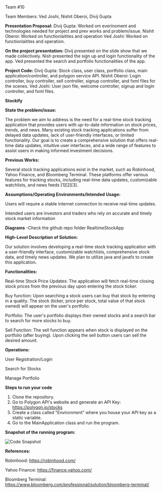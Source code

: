 Team #10

Team Members: Ved Joshi, Nishit Oberoi, Divij Gupta

**Presentation Proposal:**
Divij Gupta: Worked om everinoment and technologies needed for project and prev works and problem/issue. 
Nishit Oberoi: Worked on functionlaitites and operation
Ved Joshi: Worked on functionlaitites and operation.

**On the project presentation:**
Divij presented on the slide show that we made collectively.
Nish presented the sign up and login functionality of the app.
Ved presented the search and portfolio functionalities of the app.

**Project Code:**
Divij Gupta: Stock class, user class, portfolio class, main application/controller, and polygon service API.
Nishit Oberoi: Login controller, buy controller, sell controller, signup controller, and fxml files for the scenes. 
Ved Joshi: User json file, welcome controller, signup and login controller, and fxml files. 

 **Stockify**

**State the problem/issue:**

The problem we aim to address is the need for a real-time stock tracking application that provides users with up-to-date information on stock prices, trends, and news. Many existing stock tracking applications suffer from delayed data updates, lack of user-friendly interfaces, or limited functionality. Our goal is to create a comprehensive solution that offers real-time data updates, intuitive user interfaces, and a wide range of features to assist users in making informed investment decisions.

**Previous Works:**

Several stock tracking applications exist in the market, such as Robinhood, Yahoo Finance, and Bloomberg Terminal. These platforms offer various features for tracking stocks, including real-time data updates, customizable watchlists, and news feeds [1][2][3].

**Assumptions/Operating Environments/Intended Usage:**

Users will require a stable internet connection to receive real-time updates. 

Intended users are investors and traders who rely on accurate and timely stock market information

**Diagrams**
-Check the github repo folder RealtimeStockApp

**High-Level Description of Solution:**

Our solution involves developing a real-time stock tracking application with a user-friendly interface, customizable watchlists, comprehensive stock data, and timely news updates. We plan to utilize java and javafx to create this application.

**Functionalities:**

Real-time Stock Price Updates: The application will fetch real-time closing stock prices from the previous day upon entering the stock ticker. 

Buy function: Upon searching a stock users can buy that stock by entering in a quatity. The stock (ticker, price per stock, total value of that stock owned) will appear on the user's portfolio.

Portfolio: The user's portfolio displays their owned stocks and a search bar to search for more stocks to buy. 

Sell Function: The sell function appears when stock is displayed on the portfolio (after buying). Upon clicking the sell button users can sell the desired amount. 

**Operations:**

User Registration/Login

Search for Stocks

Manage Portfolio

**Steps to run your code**

1. Clone the repository.
2. Go to Polygon API's website and generate an API Key: https://polygon.io/stocks
3. Create a class called "Environment" where you house your API key as a static variable.
4. Go to the MainApplication class and run the program.

**Snapshot of the running program:**

![Code Snapshot]([src/main/resources/realtime_stock_app/realtime_stock_app/CodeSnapshots/Screenshot%202024-05-22%20151011.png](https://github.com/GuptaDivij/CS151-Real-Time-Stock-App/blob/main/RealtimeStockApp/src/main/resources/realtime_stock_app/realtime_stock_app/CodeSnapshots/Screenshot%202024-05-22%20151011.png))

**References:**

Robinhood: https://robinhood.com/

Yahoo Finance: https://finance.yahoo.com/

Bloomberg Terminal: https://www.bloomberg.com/professional/solution/bloomberg-terminal/
